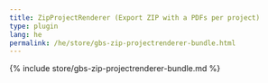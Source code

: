 ```yaml
---
title: ZipProjectRenderer (Export ZIP with a PDFs per project)
type: plugin
lang: he
permalink: /he/store/gbs-zip-projectrenderer-bundle.html
---
```


{% include store/gbs-zip-projectrenderer-bundle.md %}
